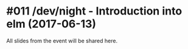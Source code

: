 # #011 /dev/night - Introduction into elm (2017-06-13)

All slides from the event will be shared here.
